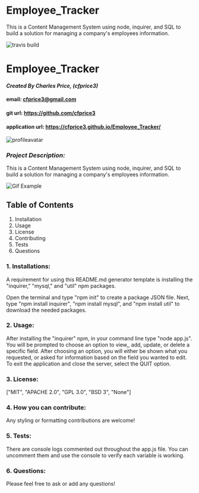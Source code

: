 # Employee_Tracker
This is a Content Management System using node, inquirer, and SQL to build  a solution for managing a company's employees information.



![travis build](https://travis-ci.com/cfprice3/Employee_Tracker.svg?branch=master)
# **Employee_Tracker**

#### *Created By Charles Price, (cfprice3)*
#### email: cfprice3@gmail.com
#### git url: https://github.com/cfprice3
#### application url: https://cfprice3.github.io/Employee_Tracker/
![profileavatar](https://avatars2.githubusercontent.com/u/58721464?v=4)

### *Project Description:*
This is a Content Management System using node, inquirer, and SQL to build  a solution for managing a company's employees information.


![Gif Example](Employee_Tracker\empTracker.gif)


 ## **Table of Contents**
 1. Installation
 2. Usage
 3. License
 4. Contributing
 5. Tests
 6. Questions



### **1. Installations:**
A requirement for using this README.md generator template is installing the "inquirer," "mysql," and "util" npm packages.

Open the terminal and type "npm init" to create a package JSON file.  Next, type "npm install inquirer", "npm install mysql", and "npm install util" to download the needed packages.


### **2. Usage:**
After installing the "inquirer" npm, in your command line type "node app.js". You will be
prompted to choose an option to view,, add, update, or delete a specific field. After choosing an option, you will either be shown what you requested, or asked for information based on the field you wanted to edit.  To exit the application and close the server, select the QUIT option.


### **3. License:**
["MIT", "APACHE 2.0", "GPL 3.0", "BSD 3", "None"]


### **4. How you can contribute:**
Any styling or formatting contributions are welcome!


### **5. Tests:**
There are console logs commented out throughout the app.js file.
You can uncomment them and use the console to verify each variable is working.


### **6. Questions:**
Please feel free to ask or add any questions!
